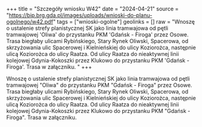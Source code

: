 +++
title = "Szczegóły wniosku W42"
date = "2024-04-21"
source = "https://bip.brg.gda.pl/images/uploads/wnioski-do-planu-ogolnego/w42.pdf"
tags = ["wnioski-ogolne"]
geolinks = []
raw = "Wnoszę o ustalenie strefy planistycznej SK jako linia tramwajowa od pętli tramwajowej 'Oliwa' do przystanku PKM 'Gdańsk - Firoga' przez Osowe. Trasa biegłaby ulicami Rybińskiego, Stary Rynek Oliwski, Spacerowa, od skrzyżowania ulic Spacerowej i Kielnieńskiej do ulicy Koziorożca, następnie ulicą Koziorożca do ulicy Raatza. Od ulicy Raatza do nieaktywnej linii kolejowej Gdynia-Kokoszki przez Klukowo do przystanku PKM 'Gdańsk - Firoga'. Trasa w załączniku. "
+++

Wnoszę o ustalenie strefy planistycznej SK jako linia tramwajowa od pętli
tramwajowej "Oliwa" do przystanku PKM "Gdańsk - Firoga" przez Osowe. Trasa biegłaby ulicami
Rybińskiego, Stary Rynek Oliwski, Spacerowa, od skrzyżowania ulic Spacerowej i Kielnieńskiej do
ulicy Koziorożca, następnie ulicą Koziorożca do ulicy Raatza. Od ulicy Raatza do nieaktywnej linii
kolejowej Gdynia-Kokoszki przez Klukowo do przystanku PKM "Gdańsk - Firoga". Trasa w
załączniku.



